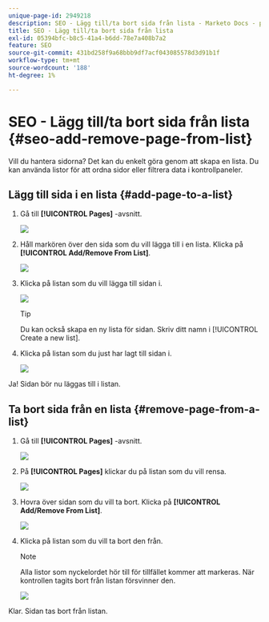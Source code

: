```yaml
---
unique-page-id: 2949218
description: SEO - Lägg till/ta bort sida från lista - Marketo Docs - produktdokumentation
title: SEO - Lägg till/ta bort sida från lista
exl-id: 05394bfc-b8c5-41a4-b6dd-78e7a408b7a2
feature: SEO
source-git-commit: 431bd258f9a68bbb9df7acf043085578d3d91b1f
workflow-type: tm+mt
source-wordcount: '188'
ht-degree: 1%

---
```


# SEO - Lägg till/ta bort sida från lista {#seo-add-remove-page-from-list}

Vill du hantera sidorna? Det kan du enkelt göra genom att skapa en lista. Du kan använda listor för att ordna sidor eller filtrera data i kontrollpaneler.

## Lägg till sida i en lista {#add-page-to-a-list}

1. Gå till **[!UICONTROL Pages]** -avsnitt.

   ![](assets/image2014-9-18-13-3a2-3a49.png)

1. Håll markören över den sida som du vill lägga till i en lista. Klicka på **[!UICONTROL Add/Remove From List]**.

   ![](assets/image2014-9-18-13-3a2-3a53.png)

1. Klicka på listan som du vill lägga till sidan i.

   ![](assets/image2014-9-18-13-3a3-3a13.png)

   >[!TIP]
   >
   >Du kan också skapa en ny lista för sidan. Skriv ditt namn i [!UICONTROL Create a new list].

1. Klicka på listan som du just har lagt till sidan i.

   ![](assets/image2014-9-18-13-3a3-3a40.png)

Ja! Sidan bör nu läggas till i listan.

## Ta bort sida från en lista {#remove-page-from-a-list}

1. Gå till **[!UICONTROL Pages]** -avsnitt.

   ![](assets/image2014-9-18-13-3a3-3a45.png)

1. På **[!UICONTROL Pages]** klickar du på listan som du vill rensa.

   ![](assets/image2014-9-18-13-3a3-3a59.png)

1. Hovra över sidan som du vill ta bort. Klicka på **[!UICONTROL Add/Remove From List]**.

   ![](assets/image2014-9-18-13-3a4-3a3.png)

1. Klicka på listan som du vill ta bort den från.

   >[!NOTE]
   >
   >Alla listor som nyckelordet hör till för tillfället kommer att markeras. När kontrollen tagits bort från listan försvinner den.

   ![](assets/image2014-9-18-13-3a5-3a40.png)

Klar. Sidan tas bort från listan.
